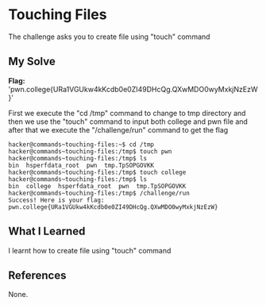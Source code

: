 # Touching Files
The challenge asks you to create file using "touch" command

## My Solve
**Flag:** 'pwn.college{URa1VGUkw4kKcdb0e0ZI49DHcQg.QXwMDO0wyMxkjNzEzW}'

First we execute the "cd /tmp" command to change to tmp directory and then we use the "touch" command to input both college and pwn file and after that we execute the "/challenge/run" command to get the flag

```
hacker@commands~touching-files:~$ cd /tmp
hacker@commands~touching-files:/tmp$ touch pwn
hacker@commands~touching-files:/tmp$ ls
bin  hsperfdata_root  pwn  tmp.TpSOPGOVKK
hacker@commands~touching-files:/tmp$ touch college
hacker@commands~touching-files:/tmp$ ls
bin  college  hsperfdata_root  pwn  tmp.TpSOPGOVKK
hacker@commands~touching-files:/tmp$ /challenge/run
Success! Here is your flag:
pwn.college{URa1VGUkw4kKcdb0e0ZI49DHcQg.QXwMDO0wyMxkjNzEzW}
```

## What I Learned
I learnt how to create file using "touch" command

## References
None.
